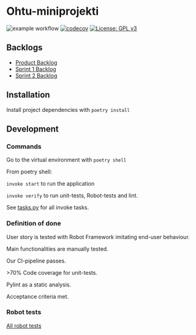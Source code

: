 # Ohtu-miniprojekti
![example workflow](https://github.com/sainigma/ohtu-miniprojekti/workflows/CI/badge.svg)
[![codecov](https://codecov.io/gh/sainigma/ohtu-miniprojekti/branch/main/graph/badge.svg?token=MP92ZQ4DNH)](https://codecov.io/gh/sainigma/ohtu-miniprojekti)
[![License: GPL v3](https://img.shields.io/badge/License-GPLv3-blue.svg)](https://www.gnu.org/licenses/gpl-3.0)


## Backlogs
- [Product Backlog](https://docs.google.com/spreadsheets/d/1UTAB7X3for7kcB7_GlngaTnpXSxTQixwS3AyCQtQa9s/edit#gid=1)
- [Sprint 1 Backlog](https://docs.google.com/spreadsheets/d/1UTAB7X3for7kcB7_GlngaTnpXSxTQixwS3AyCQtQa9s/edit#gid=0)
- [Sprint 2 Backlog](https://docs.google.com/spreadsheets/d/1UTAB7X3for7kcB7_GlngaTnpXSxTQixwS3AyCQtQa9s/edit#gid=8)

## Installation

Install project dependencies with `poetry install`

## Development

### Commands

Go to the virtual environment with `poetry shell`

From poetry shell:

`invoke start` to run the application

`invoke verify` to run unit-tests, Robot-tests and lint.

See [tasks.py](https://github.com/sainigma/ohtu-miniprojekti/blob/main/tasks.py) for all invoke tasks.

### Definition of done

User story is tested with Robot Framework imitating end-user behaviour.

Main functionalities are manually tested.

Our CI-pipeline passes.

\>70% Code coverage for unit-tests.

Pylint as a static analysis.

Acceptance criteria met.

### Robot tests

[All robot tests](https://github.com/sainigma/ohtu-miniprojekti/tree/main/src/tests/robot)

